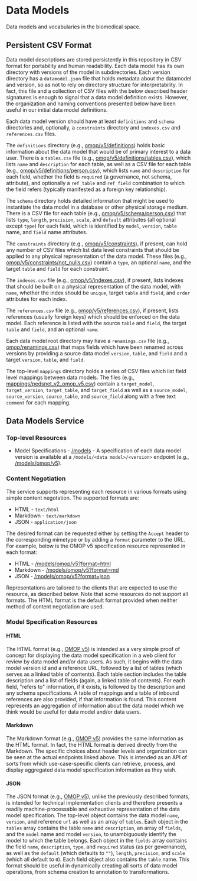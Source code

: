 # Data Models

Data models and vocabularies in the biomedical space.

## Persistent CSV Format

Data model descriptions are stored persistently in this repository in CSV format for portability and human readability. Each data model has its own directory with versions of the model in subdirectories. Each version directory has a `datamodel.json` file that holds metadata about the datamodel and version, so as not to rely on directory structure for interpretability. In fact, this file and a collection of CSV files with the below described header signatures is enough to signal that a data model definition exists. However, the organization and naming conventions presented below have been useful in our initial data model definitions.

Each data model version should have at least `definitions` and `schema` directories and, optionally, a `constraints` directory and `indexes.csv` and `references.csv` files.

The `definitions` directory (e.g., [omop/v5/definitions](omop/v5/definitions)) holds basic information about the data model that would be of primary interest to a data user. There is a `tables.csv` file (e.g., [omop/v5/definitions/tables.csv](omop/v5/definitions/tables.csv)), which lists `name` and `description` for each table, as well as a CSV file for each table (e.g., [omop/v5/definitions/person.csv](omop/v5/definitions/person.csv)), which lists `name` and `description` for each field, whether the field is `required` (a governance, not schema, attribute), and optionally a `ref_table` and `ref_field` combination to which the field refers (typically manifested as a foreign key relationship).

The `schema` directory holds detailed information that might be used to instantiate the data model in a database or other physical storage medium. There is a CSV file for each table (e.g., [omop/v5/schema/person.csv](omop/v5/schema/person.csv)) that lists `type`, `length`, `precision`, `scale`, and `default` attributes (all optional except `type`) for each field, which is identified by `model`, `version`, `table` name, and `field` name attributes.

The `constraints` directory (e.g., [omop/v5/constraints](omop/v5/constraints)), if present, can hold any number of CSV files which list data level constraints that should be applied to any physical representation of the data model. These files (e.g., [omop/v5/constraints/not_nulls.csv](omop/v5/constraints/not_nulls.csv)) contain a `type`, an optional `name`, and the target `table` and `field` for each constraint.

The `indexes.csv` file (e.g., [omop/v5/indexes.csv](omop/v5/indexes.csv)), if present, lists indexes that should be built on a physical representation of the data model, with `name`, whether the index should be `unique`, target `table` and `field`, and `order` attributes for each index.

The `references.csv` file (e.g., [omop/v5/references.csv](omop/v5/references.csv)), if present, lists references (usually foreign keys) which should be enforced on the data model. Each reference is listed with the source `table` and `field`, the target `table` and `field`, and an optional `name`.

Each data model root directory may have a `renamings.csv` file (e.g., [omop/renamings.csv](omop/renamings.csv)) that maps fields which have been renamed across versions by providing a source data model `version`, `table`, and `field` and a target `version`, `table`, and `field`.

The top-level `mappings` directory holds a series of CSV files which list field level mappings between data models. The files (e.g., [mappings/pedsnet_v2_omop_v5.csv](mappings/pedsnet_v2_omop_v5.csv)) contain a `target_model`, `target_version`, `target_table`, and `target_field` as well as a `source_model`, `source_version`, `source_table`, and `source_field` along with a free text `comment` for each mapping.

## Data Models Service

### Top-level Resources

- Model Specifications - [/models](http://data-models.origins.link/models) - A specification of each data model version is available at a `/models/<data model>/<version>` endpoint (e.g., [/models/omop/v5](http://data-models.origins.link/models/omop/v5)). 

### Content Negotiation

The service supports representing each resource in various formats using simple content negotation. The supported formats are:

- HTML - `text/html`
- Markdown - `text/markdown`
- JSON - `application/json`

The desired format can be requested either by setting the `Accept` header to the corresponding mimetype or by adding a `format` parameter to the URL. For example, below is the OMOP v5 specification resource represented in each format:

- HTML - [/models/omop/v5?format=html](http://data-models.origins.link/models/omop/v5?format=html)
- Markdown - [/models/omop/v5?format=md](http://data-models.origins.link/models/omop/v5?format=md)
- JSON - [/models/omop/v5?format=json](http://data-models.origins.link/models/omop/v5?format=json)

Representations are tailored to the clients that are expected to use the resource, as described below. Note that some resources do not support all formats. The HTML format is the default format provided when neither method of content negotiation are used.

### Model Specification Resources

#### HTML

The HTML format (e.g., [OMOP v5](http://data-models.origins.link/models/omop/v5?format=html)) is intended as a very simple proof of concept for displaying the data model specification in a web client for review by data model and/or data users. As such, it begins with the data model version id and a reference URL, followed by a list of tables (which serves as a linked table of contents). Each table section includes the table description and a list of fields (again, a linked table of contents). For each field, "refers to" information, if it exists, is followed by the description and any schema specifications. A table of mappings and a table of inbound references are also provided, if that information is found. This content represents an aggregation of information about the data model which we think would be useful for data model and/or data users.

#### Markdown

The Markdown format (e.g., [OMOP v5](http://data-models.origins.link/models/omop/v5?format=md)) provides the same information as the HTML format. In fact, the HTML format is derived directly from the Markdown. The specific choices about header levels and organization can be seen at the actual endpoints linked above. This is intended as an API of sorts from which use-case-specific clients can retrieve, process, and display aggregated data model specification information as they wish.

#### JSON

The JSON format (e.g., [OMOP v5](http://data-models.origins.link/models/omop/v5?format=json)), unlike the previously described formats, is intended for technical implementation clients and therefore presents a readily machine-processable and exhaustive representation of the data model specification. The top-level object contains the data model `name`, `version`, and reference `url` as well as an array of `tables`. Each object in the `tables` array contains the table `name` and `description`, an array of `fields`, and the `model` name and model `version`, to unambiguously identify the model to which the table belongs. Each object in the `fields` array contains the field `name`, `description`, `type`, and `required` status (as per governance), as well as the `default` (which defaults to `""`), `length`, `precision`, and `scale` (which all default to `0`). Each field object also contains the `table` name. This format should be useful in dynamically creating all sorts of data model operations, from schema creation to annotation to transformations.
